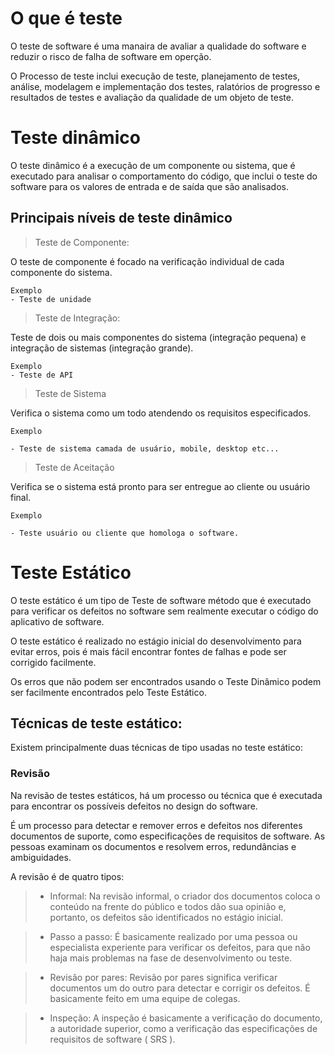 # O que é teste 

O teste de software é uma manaira de avaliar a qualidade do software e reduzir o risco de falha de software em operção. 

O Processo de teste inclui execução de teste, planejamento de testes, análise, modelagem e implementação dos testes, ralatórios de progresso e resultados de testes e avaliação da qualidade de um objeto de teste. 

# Teste dinâmico 

O teste dinâmico é a execução de um componente ou sistema, que é executado para analisar o comportamento do código, que inclui o teste do software para os valores de entrada e de saída que são analisados. 


## Principais níveis de teste dinâmico

> Teste de Componente: 

O teste de componente é focado na verificação individual de cada componente do sistema. 
```` 
Exemplo  
- Teste de unidade 
````
> Teste de Integração: 

Teste de dois ou mais componentes do sistema (integração pequena) e integração de sistemas (integração grande).
````
Exemplo
- Teste de API 
````
> Teste de Sistema 

Verifica o sistema como um todo atendendo os requisitos especificados.
````
Exemplo 

- Teste de sistema camada de usuário, mobile, desktop etc...
````
> Teste de Aceitação 

Verifica se o sistema está pronto para ser entregue ao cliente ou usuário final.
````
Exemplo 

- Teste usuário ou cliente que homologa o software.
````
# Teste Estático 

O teste estático é um tipo de Teste de software método que é executado para verificar os defeitos no software sem realmente executar o código do aplicativo de software.

O teste estático é realizado no estágio inicial do desenvolvimento para evitar erros, pois é mais fácil encontrar fontes de falhas e pode ser corrigido facilmente.

Os erros que não podem ser encontrados usando o Teste Dinâmico podem ser facilmente encontrados pelo Teste Estático.

## Técnicas de teste estático:

Existem principalmente duas técnicas de tipo usadas no teste estático:

### Revisão 

Na revisão de testes estáticos, há um processo ou técnica que é executada para encontrar os possíveis defeitos no design do software. 

É um processo para detectar e remover erros e defeitos nos diferentes documentos de suporte, como especificações de requisitos de software. As pessoas examinam os documentos e resolvem erros, redundâncias e ambiguidades.

A revisão é de quatro tipos:

> - Informal: Na revisão informal, o criador dos documentos coloca o conteúdo na frente do público e todos dão sua opinião e, portanto, os defeitos são identificados no estágio inicial.

> - Passo a passo: É basicamente realizado por uma pessoa ou especialista experiente para verificar os defeitos, para que não haja mais problemas na fase de desenvolvimento ou teste.

> - Revisão por pares: Revisão por pares significa verificar documentos um do outro para detectar e corrigir os defeitos. É basicamente feito em uma equipe de colegas.

> - Inspeção: A inspeção é basicamente a verificação do documento, a autoridade superior, como a verificação das especificações de requisitos de software ( SRS ).

